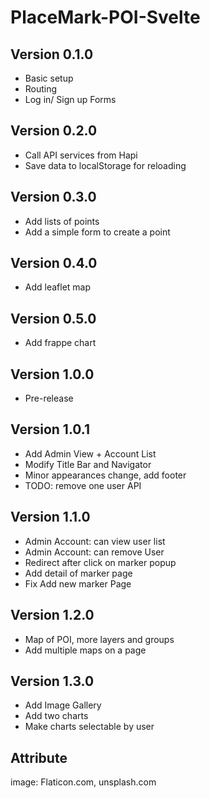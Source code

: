 # PlaceMark-POI-Svelte

## Version 0.1.0
- Basic setup
- Routing
- Log in/ Sign up Forms

## Version 0.2.0
- Call API services from Hapi
- Save data to localStorage for reloading

## Version 0.3.0
- Add lists of points
- Add a simple form to create a point

## Version 0.4.0
- Add leaflet map

## Version 0.5.0
- Add frappe chart

## Version 1.0.0
- Pre-release

## Version 1.0.1
- Add Admin View + Account List
- Modify Title Bar and Navigator
- Minor appearances change, add footer
- TODO: remove one user API

## Version 1.1.0
- Admin Account: can view user list
- Admin Account: can remove User
- Redirect after click on marker popup
- Add detail of marker page
- Fix Add new marker Page

## Version 1.2.0
- Map of POI, more layers and groups
- Add multiple maps on a page

## Version 1.3.0
- Add Image Gallery
- Add two charts
- Make charts selectable by user


## Attribute
image: Flaticon.com, unsplash.com